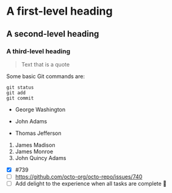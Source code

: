 # A first-level heading
## A second-level heading
### A third-level heading


> Text that is a quote


Some basic Git commands are:
```
git status
git add
git commit
```


- George Washington
* John Adams
+ Thomas Jefferson

1. James Madison
1. James Monroe
1. John Quincy Adams

- [x] #739
- [ ] https://github.com/octo-org/octo-repo/issues/740
- [ ] Add delight to the experience when all tasks are complete :tada:

